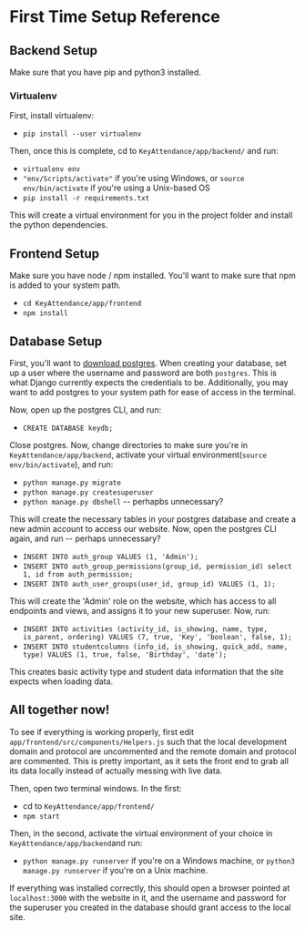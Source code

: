# First Time Setup Reference

## Backend Setup

Make sure that you have pip and python3 installed.

### Virtualenv

First, install virtualenv:

* `pip install --user virtualenv`

Then, once this is complete, cd to `KeyAttendance/app/backend/` and run:

* `virtualenv env`
* `"env/Scripts/activate"` if you're using Windows, or `source env/bin/activate` if you're using a Unix-based OS
* `pip install -r requirements.txt`

This will create a virtual environment for you in the project folder and install the python dependencies.

## Frontend Setup

Make sure you have node / npm installed. You'll want to make sure that npm is added to your system path.

* `cd KeyAttendance/app/frontend`
* `npm install`

## Database Setup

First, you'll want to [download postgres](https://www.postgresql.org/download/). When creating your database, set up a user where the username and password are both `postgres`. This is what Django currently expects the credentials to be. Additionally, you may want to add postgres to your system path for ease of access in the terminal.

Now, open up the postgres CLI, and run:

* `CREATE DATABASE keydb;`

Close postgres. Now, change directories to make sure you're in `KeyAttendance/app/backend`, activate your virtual environment(`source env/bin/activate`), and run: 

* `python manage.py migrate`
* `python manage.py createsuperuser`
* `python manage.py dbshell` -- perhapbs unnecessary? 

This will create the necessary tables in your postgres database and create a new admin account to access our website. Now, open the postgres CLI again, and run -- perhaps unnecessary?

* `INSERT INTO auth_group VALUES (1, 'Admin');`
* `INSERT INTO auth_group_permissions(group_id, permission_id) select 1, id from auth_permission;`
* `INSERT INTO auth_user_groups(user_id, group_id) VALUES (1, 1);`

This will create the 'Admin' role on the website, which has access to all endpoints and views, and assigns it to your new superuser. Now, run:

* `INSERT INTO activities (activity_id, is_showing, name, type, is_parent, ordering) VALUES (7, true, 'Key', 'boolean', false, 1);`
* `INSERT INTO studentcolumns (info_id, is_showing, quick_add, name, type) VALUES (1, true, false, 'Birthday', 'date');`

This creates basic activity type and student data information that the site expects when loading data.

## All together now!

To see if everything is working properly, first edit `app/frontend/src/components/Helpers.js` such that the local development domain and protocol are uncommented and the remote domain and protocol are commented. This is pretty important, as it sets the front end to grab all its data locally instead of actually messing with live data.

Then, open two terminal windows. In the first:

* cd to `KeyAttendance/app/frontend/`
* `npm start`

Then, in the second, activate the virtual environment of your choice in `KeyAttendance/app/backend`and run:

* `python manage.py runserver` if you're on a Windows machine, or `python3 manage.py runserver` if you're on a Unix machine.

If everything was installed correctly, this should open a browser pointed at `localhost:3000` with the website in it, and the username and password for the superuser you created in the database should grant access to the local site.
